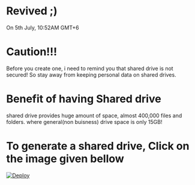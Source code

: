 # Revived ;)
On 5th July, 10:52AM GMT+6
# Caution!!!
Before you create one, i need to remind you that shared drive is not secured!
So stay away from keeping personal data on shared drives.
# Benefit of having Shared drive
shared drive provides huge amount of space, almost 400,000 files and folders.
where general(non buisness) drive space is only 15GB!
# To generate a shared drive, Click on the image given bellow
[![Deploy](https://raw.githubusercontent.com/devillD/Shared-Drive-Creator/master/Shared-Drive-Creator.png)](https://team.gdrive.vip/)
